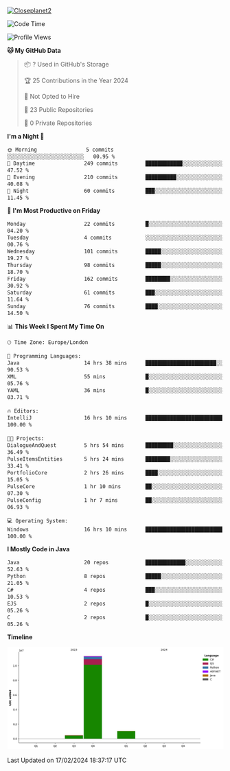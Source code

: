 [![Closeplanet2](https://github-readme-stats.vercel.app/api?username=Closeplanet2&show_icons=true&theme=tokyonight&count_private=true)]([https://github.com/Closeplanet2])

<!--START_SECTION:waka-->
![Code Time](http://img.shields.io/badge/Code%20Time-383%20hrs%202%20mins-blue)

![Profile Views](http://img.shields.io/badge/Profile%20Views-0-blue)

**🐱 My GitHub Data** 

> 📦 ? Used in GitHub's Storage 
 > 
> 🏆 25 Contributions in the Year 2024
 > 
> 🚫 Not Opted to Hire
 > 
> 📜 23 Public Repositories 
 > 
> 🔑 0 Private Repositories 
 > 
**I'm a Night 🦉** 

```text
🌞 Morning                5 commits           ░░░░░░░░░░░░░░░░░░░░░░░░░   00.95 % 
🌆 Daytime                249 commits         ████████████░░░░░░░░░░░░░   47.52 % 
🌃 Evening                210 commits         ██████████░░░░░░░░░░░░░░░   40.08 % 
🌙 Night                  60 commits          ███░░░░░░░░░░░░░░░░░░░░░░   11.45 % 
```
📅 **I'm Most Productive on Friday** 

```text
Monday                   22 commits          █░░░░░░░░░░░░░░░░░░░░░░░░   04.20 % 
Tuesday                  4 commits           ░░░░░░░░░░░░░░░░░░░░░░░░░   00.76 % 
Wednesday                101 commits         █████░░░░░░░░░░░░░░░░░░░░   19.27 % 
Thursday                 98 commits          █████░░░░░░░░░░░░░░░░░░░░   18.70 % 
Friday                   162 commits         ████████░░░░░░░░░░░░░░░░░   30.92 % 
Saturday                 61 commits          ███░░░░░░░░░░░░░░░░░░░░░░   11.64 % 
Sunday                   76 commits          ████░░░░░░░░░░░░░░░░░░░░░   14.50 % 
```


📊 **This Week I Spent My Time On** 

```text
🕑︎ Time Zone: Europe/London

💬 Programming Languages: 
Java                     14 hrs 38 mins      ███████████████████████░░   90.53 % 
XML                      55 mins             █░░░░░░░░░░░░░░░░░░░░░░░░   05.76 % 
YAML                     36 mins             █░░░░░░░░░░░░░░░░░░░░░░░░   03.71 % 

🔥 Editors: 
IntelliJ                 16 hrs 10 mins      █████████████████████████   100.00 % 

🐱‍💻 Projects: 
DialogueAndQuest         5 hrs 54 mins       █████████░░░░░░░░░░░░░░░░   36.49 % 
PulseItemsEntities       5 hrs 24 mins       ████████░░░░░░░░░░░░░░░░░   33.41 % 
PortfolioCore            2 hrs 26 mins       ████░░░░░░░░░░░░░░░░░░░░░   15.05 % 
PulseCore                1 hr 10 mins        ██░░░░░░░░░░░░░░░░░░░░░░░   07.30 % 
PulseConfig              1 hr 7 mins         ██░░░░░░░░░░░░░░░░░░░░░░░   06.93 % 

💻 Operating System: 
Windows                  16 hrs 10 mins      █████████████████████████   100.00 % 
```

**I Mostly Code in Java** 

```text
Java                     20 repos            █████████████░░░░░░░░░░░░   52.63 % 
Python                   8 repos             █████░░░░░░░░░░░░░░░░░░░░   21.05 % 
C#                       4 repos             ███░░░░░░░░░░░░░░░░░░░░░░   10.53 % 
EJS                      2 repos             █░░░░░░░░░░░░░░░░░░░░░░░░   05.26 % 
C                        2 repos             █░░░░░░░░░░░░░░░░░░░░░░░░   05.26 % 
```



**Timeline**

![Lines of Code chart](https://raw.githubusercontent.com/Closeplanet2/Closeplanet2/main/assets/bar_graph.png)


 Last Updated on 17/02/2024 18:37:17 UTC
<!--END_SECTION:waka-->
